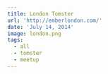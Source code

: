 ```yaml
---
title: London Tomster
url: 'http://emberlondon.com/'
date: 'July 14, 2014'
image: london.png
tags:
  - all
  - tomster
  - meetup
---
```

